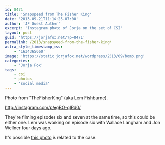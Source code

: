 ```yaml
---
id: 8471
title: 'Snapspeed from The Fisher King'
date: '2013-09-21T11:16:25-07:00'
author: 'JF Guest Author'
excerpt: 'Instagram photo of Jorja on the set of CSI'
layout: post
guid: 'https://jorjafox.net/?p=8471'
permalink: /2013/snapspeed-from-the-fisher-king/
astra_style_timestamp_css:
    - '1634365660'
image: 'https://static.jorjafox.net/wordpress/2013/09/bomb.png'
categories:
    - 'Jorja Fox'
tags:
    - csi
    - photos
    - 'social media'
---
```


Photo from "TheFisherKing" (aka Lem Fishburne).

http://instagram.com/p/egBO-qIRd0/

They're filming episodes six and seven at the same time, so this could be either one. Lem was working on episode six with Wallace Langham and Jon Wellner four days ago.

It's possible <a href="http://instagram.com/p/egBRS3IRd4/">this photo</a> is related to the case.